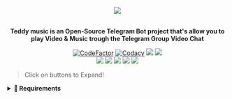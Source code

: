 <p align="center"><a href="https://t.me/TeddyXmusic_bot"><img src="https://telegra.ph/file/636e7ab32108ae4f598ec.jpg"></a></p>
<p align="center">
    <br><b>Teddy music is an Open-Source Telegram Bot project that's allow you to play Video & Music trough the Telegram Group Video Chat</b><br>
</p>
<p align="center">
    <a href="https://www.codefactor.io/repository/github/SuruXmanager/TeddyMusic"> <img src="https://www.codefactor.io/repository/github/SuruXmanager/TeddyMusic/badge?color=red&logo=codacy&style=flat-square" alt="CodeFactor" /></a>
    <a href="https://app.codacy.com/gh/SuruXmanager/TeddyMusic/dashboard"> <img src="https://img.shields.io/codacy/grade/a723cb464d5a4d25be3152b5d71de82d?color=red&logo=codacy&style=flat-square" alt="Codacy" /></a>
    <a href="https://www.python.org/" alt="made-with-python"> <img src="https://img.shields.io/badge/Made%20with-Python-black.svg?style=flat-square&logo=python&logoColor=blue&color=red" /></a>
    <a href="https://github.com/SuruXmanager/TeddyMusic/graphs/commit-activity" alt="Maintenance"> <img src="https://img.shields.io/badge/Maintained%3F-yes-red.svg?style=flat-square" /></a><br>
    <a href="https://github.com/SuruXmanager/TeddyMusic"> <img src="https://img.shields.io/github/repo-size/SuruXmanager/TeddyMusic?color=red&logo=github&logoColor=blue&style=flat-square" /></a>
    <a href="https://github.com/SuruXmanager/TeddyMusic/commits/main"> <img src="https://img.shields.io/github/last-commit/SuruXmanager/TeddyMusic?color=red&logo=github&logoColor=blue&style=flat-square" /></a>
    <a href="https://github.com/SuruXmanager/TeddyMusic/issues"> <img src="https://img.shields.io/github/issues/lSuruXmanager/TeddyMusic?color=red&logo=github&logoColor=blue&style=flat-square" /></a>
    <a href="https://github.com/SuruXmanager/TeddyMusic/network/members"> <img src="https://img.shields.io/github/forks/SuruXmanager/TeddyMusic?color=red&logo=github&logoColor=blue&style=flat-square" /></a>
    <a href="https://github.com/SuruXmanager/TeddyMusic/network/members"> <img src="https://img.shields.io/github/stars/SuruXmanager/TeddyMusic?color=red&logo=github&logoColor=blue&style=flat-square" /></a>
</p>


> Click on buttons to Expand!
<details>
<summary><b>🔗 Requirements</b></summary>
<br>

- [Python3.9](https://www.python.org/downloads/release/python-390/)
- [Telegram API Key](https://docs.pyrogram.org/intro/setup#api-keys)
- [Telegram Bot Token](https://t.me/botfather)
- [MongoDB URL](https://telegra.ph/How-to-Get-mongodb-url-02-18)
- [Pyrogram Session String](https://t.me/YukkiStringBot)
    


<details>
<summary><b>🔗 Deploy to Heroku</b></summary>
<br>

if you are just freely forking this repo or copying this repo...then pls give a star for this repo.

<h4>Click the button below to deploy Bot on Heroku!</h4>    
<p><a href="https://heroku.com/deploy"><img src="https://img.shields.io/badge/Deploy%20To%20Heroku-blueviolet?style=for-the-badge&logo=heroku" width="200""/></a></p>

</details>


## Contact & Support

<a href="https://t.me/teddyxbot_support"><img src="https://img.shields.io/badge/Join-Group%20Support-blue.svg?style=for-the-badge&logo=Telegram"></a><br>
<a href="https://t.me/teddy_updates"><img src="https://img.shields.io/badge/Join-Updates%20Channel-blue.svg?style=for-the-badge&logo=Telegram"></a><br>
<a href="https://t.me/sweetttu_1"><img src="https://img.shields.io/badge/Contact-Repo%20Owner-blue.svg?style=for-the-badge&logo=Telegram"></a>

## License

Distributed under the [GNU General Public License v3.0 License](https://github.com/SuruXmanager/TeddyMusic/blob/main/LICENSE) See `LICENSE.md` for more information.

## Credits

- [Suru](https://github.com/SuruXmanager) ``OWNER``
- [Laky's](https://github.com/Laky-64) for [``py-tgcalls``](https://github.com/pytgcalls/pytgcalls)
- [Dan](https://github.com/delivrance) for [``Pyrogram``](https://github.com/pyrogram)
